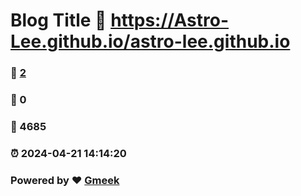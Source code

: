 # Blog Title :link: https://Astro-Lee.github.io/astro-lee.github.io 
### :page_facing_up: [2](https://Astro-Lee.github.io/astro-lee.github.io/tag.html) 
### :speech_balloon: 0 
### :hibiscus: 4685 
### :alarm_clock: 2024-04-21 14:14:20 
### Powered by :heart: [Gmeek](https://github.com/Meekdai/Gmeek)

